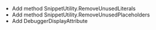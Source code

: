 * Add method SnippetUtility.RemoveUnusedLiterals
* Add method SnippetUtility.RemoveUnusedPlaceholders
* Add DebuggerDisplayAttribute